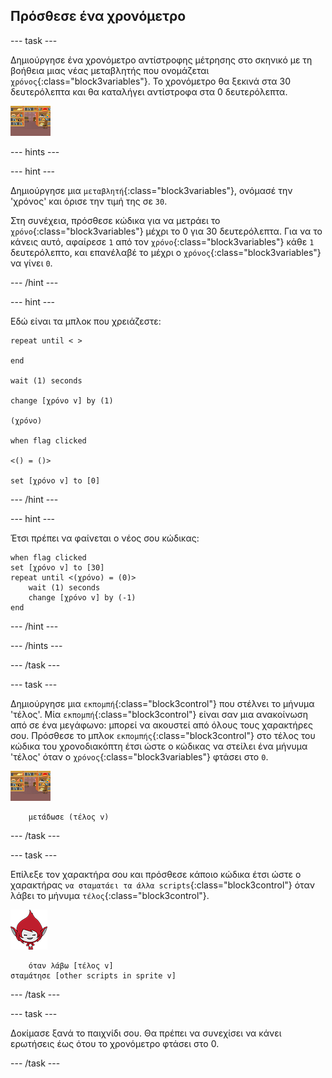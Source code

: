 ## Πρόσθεσε ένα χρονόμετρο

--- task ---

Δημιούργησε ένα χρονόμετρο αντίστροφης μέτρησης στο σκηνικό με τη βοήθεια μιας νέας μεταβλητής που ονομάζεται `χρόνος`{:class="block3variables"}. Το χρονόμετρο θα ξεκινά στα 30 δευτερόλεπτα και θα καταλήγει αντίστροφα στα 0 δευτερόλεπτα.

![Χαρακτήρας σκηνικού](images/stage-sprite.png)

--- hints ---


--- hint ---

Δημιούργησε μια `μεταβλητή`{:class="block3variables"}, ονόμασέ την 'χρόνος' και όρισε την τιμή της σε `30`.

Στη συνέχεια, πρόσθεσε κώδικα για να μετράει το `χρόνο`{:class="block3variables"} μέχρι το 0 για 30 δευτερόλεπτα. Για να το κάνεις αυτό, αφαίρεσε `1` από τον `χρόνο`{:class="block3variables"} κάθε `1` δευτερόλεπτο, και επανέλαβέ το μέχρι ο `χρόνος`{:class="block3variables"} να γίνει `0`.

--- /hint ---

--- hint ---

Εδώ είναι τα μπλοκ που χρειάζεστε:

```blocks3
repeat until < >

end

wait (1) seconds

change [χρόνο v] by (1)

(χρόνο)

when flag clicked

<() = ()>

set [χρόνο v] to [0]
```

--- /hint ---

--- hint ---

Έτσι πρέπει να φαίνεται ο νέος σου κώδικας:

```blocks3
when flag clicked
set [χρόνο v] to [30]
repeat until <(χρόνο) = (0)>
    wait (1) seconds
    change [χρόνο v] by (-1)
end
```

--- /hint ---

--- /hints ---

--- /task ---

--- task ---

Δημιούργησε μια `εκπομπή`{:class="block3control"} που στέλνει το μήνυμα 'τέλος'. Μία `εκπομπή`{:class="block3control"} είναι σαν μια ανακοίνωση από σε ένα μεγάφωνο: μπορεί να ακουστεί από όλους τους χαρακτήρες σου. Πρόσθεσε το μπλοκ `εκπομπής`{:class="block3control"} στο τέλος του κώδικα του χρονοδιακόπτη έτσι ώστε ο κώδικας να στείλει ένα μήνυμα 'τέλος' όταν ο `χρόνος`{:class="block3variables"} φτάσει στο `0`.

![Χαρακτήρας σκηνικού](images/stage-sprite.png)

```blocks3
    μετάδωσε (τέλος v)
```

--- /task ---

--- task ---

Επίλεξε τον χαρακτήρα σου και πρόσθεσε κάποιο κώδικα έτσι ώστε ο χαρακτήρας `να σταματάει τα άλλα scripts`{:class="block3control"} όταν λάβει το μήνυμα `τέλος`{:class="block3control"}.

![Χαρακτήρας Giga](images/giga-sprite.png)

```blocks3
    όταν λάβω [τέλος v]
σταμάτησε [other scripts in sprite v]
```

--- /task ---

--- task ---

Δοκίμασε ξανά το παιχνίδι σου. Θα πρέπει να συνεχίσει να κάνει ερωτήσεις έως ότου το χρονόμετρο φτάσει στο 0.

--- /task ---